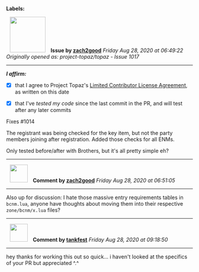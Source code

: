 **Labels:**



<a href="https://github.com/zach2good"><img src="https://avatars3.githubusercontent.com/u/1389729?v=4" width="96" height="96" hspace="10"></img></a> **Issue by [zach2good](https://github.com/zach2good)**
_Friday Aug 28, 2020 at 06:49:22_
_Originally opened as: project-topaz/topaz - Issue 1017_

----

<!-- place 'x' mark between square [] brackets to affirm: -->
**_I affirm:_**
- [x] that I agree to Project Topaz's [Limited Contributor License Agreement](http://project-topaz.com/blob/release/CONTRIBUTOR_AGREEMENT.md), as written on this date
- [x] that I've _tested my code_ since the last commit in the PR, and will test after any later commits

Fixes #1014 

The registrant was being checked for the key item, but not the party members joining after registration. Added those checks for all ENMs.

Only tested before/after with Brothers, but it's all pretty simple eh?


----
<a href="https://github.com/zach2good"><img src="https://avatars3.githubusercontent.com/u/1389729?v=4" width="48" height="48" hspace="10"></img></a> **Comment by [zach2good](https://github.com/zach2good)**
_Friday Aug 28, 2020 at 06:51:05_

----

Also up for discussion: I hate those massive entry requirements tables in `bcnm.lua`, anyone have thoughts about moving them into their respective `zone/bcnm/x.lua` files?


----
<a href="https://github.com/tankfest"><img src="https://avatars1.githubusercontent.com/u/37684138?v=4" width="48" height="48" hspace="10"></img></a> **Comment by [tankfest](https://github.com/tankfest)**
_Friday Aug 28, 2020 at 09:18:50_

----

hey thanks for working this out so quick... i haven't looked at the specifics of your PR but appreciated ^.^
